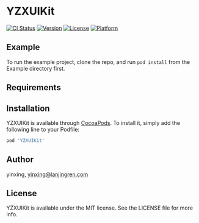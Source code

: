 # YZXUIKit

[![CI Status](https://img.shields.io/travis/yinxing/YZXUIKit.svg?style=flat)](https://travis-ci.org/yinxing/YZXUIKit)
[![Version](https://img.shields.io/cocoapods/v/YZXUIKit.svg?style=flat)](https://cocoapods.org/pods/YZXUIKit)
[![License](https://img.shields.io/cocoapods/l/YZXUIKit.svg?style=flat)](https://cocoapods.org/pods/YZXUIKit)
[![Platform](https://img.shields.io/cocoapods/p/YZXUIKit.svg?style=flat)](https://cocoapods.org/pods/YZXUIKit)

## Example

To run the example project, clone the repo, and run `pod install` from the Example directory first.

## Requirements

## Installation

YZXUIKit is available through [CocoaPods](https://cocoapods.org). To install
it, simply add the following line to your Podfile:

```ruby
pod 'YZXUIKit'
```

## Author

yinxing, yinxing@lanjingren.com

## License

YZXUIKit is available under the MIT license. See the LICENSE file for more info.
